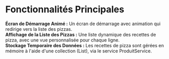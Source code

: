 # Fonctionnalités Principales
**Écran de Démarrage Animé :** Un écran de démarrage avec animation qui redirige vers la liste des pizzas.  
**Affichage de la Liste des Pizzas :** Une liste dynamique des recettes de pizza, avec une vue personnalisée pour chaque ligne.  
**Stockage Temporaire des Données :** Les recettes de pizza sont gérées en mémoire à l'aide d'une collection (List), via le service ProduitService.  
